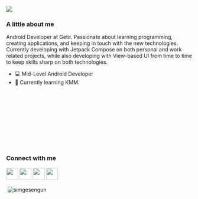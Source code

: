 
<img src="https://media4.giphy.com/media/O3LiZOXak8oUVJBwAO/200w.webp?cid=790b7611b41f90c77d764ff909f8b2173e9bb49277ee76fa&rid=200w.webp&ct=g"/>
 
<div align="left">
 <h3>A little about me</h3>
 Android Developer at Getir. Passionate about learning programming, creating applications, and keeping in touch with the new technologies. Currently developing with Jetpack Compose on both personal and work related projects, while also developing with View-based UI from time to time to keep skills sharp on both technologies.
 
- 💻 Mid-Level Android Developer
- 💠 Currently learning KMM.
<svg path="M21,19V5c0,-1.1 -0.9,-2 -2,-2H5c-1.1,0 -2,0.9 -2,2v14c0,1.1 0.9,2 2,2h14c1.1,0 2,-0.9 2,-2zM8.5,13.5l2.5,3.01L14.5,12l4.5,6H5l3.5,-4.5z"/>
<h3>Connect with me</h3>
<p><a href="https://twitter.com/simgesngn"><img height="32" width="32" src="https://unpkg.com/simple-icons@v4/icons/twitter.svg" /></a>
<a href="https://www.linkedin.com/in/simge-sengun/"><img height="32" width="32" src="https://unpkg.com/simple-icons@v4/icons/linkedin.svg" /></a>
<a href="https://medium.com/@simgesengun"><img height="32" width="32" src="https://unpkg.com/simple-icons@v4/icons/medium.svg" /></a>
<a href="https://simisimi.itch.io/"><img height="32" width="32" src="https://static.itch.io/images/itchio-textless-black.svg" /></a></p>

<p>&nbsp;<img align="center" src="https://github-readme-stats.vercel.app/api?username=simgesengun&theme=tokyonight&show_icons=true&locale=en" alt="simgesengun" /></p>
</center>
